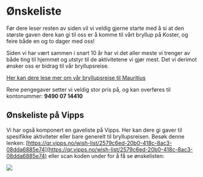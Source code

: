 # Ønskeliste

Før dere leser resten av siden vil vi veldig gjerne starte med å si at den største gaven dere kan gi til oss er å komme til vårt bryllup på Koster, og feire både en og to dager med oss!

Siden vi har vært sammen i snart 10 år har vi det aller meste vi trenger av både ting til hjemmet og utstyr til de aktivitetene vi gjør mest. Det vi derimot ønsker oss er bidrag til vår bryllupsreise. 

[Her kan dere lese mer om vår bryllupsreise til Mauritius](/bryllupsreise)

Rene pengegaver setter vi veldig stor pris på, og kan overføres til kontonummer: **9490 07 14410**

## Ønskeliste på Vipps

Vi har også komponert en gaveliste på Vipps. Her kan dere gi gaver til spesifikke aktiviteter eller bare generelt til bryllupsreisen. Besøk denne lenken: [https://qr.vipps.no/wish-list/2579c6ed-20b0-418c-8ac3-08dda6885e74](https://qr.vipps.no/wish-list/2579c6ed-20b0-418c-8ac3-08dda6885e74) eller scan koden under for å få se ønskelisten:

<img src="/img/wish_list_qr.svg" style="max-height: 300px;" />
